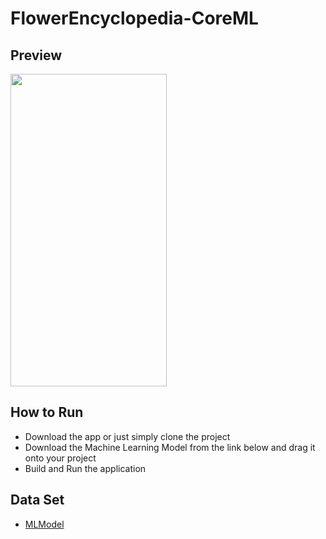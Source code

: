 # FlowerEncyclopedia-CoreML

## Preview

<img src="appPreview/appPreview.gif" width=250 height=500>

## How to Run 
 * Download the app or just simply clone the project
 * Download the Machine Learning Model from the link below and drag it onto your project
 * Build and Run the application


## Data Set
* [MLModel](https://drive.google.com/file/d/1qNRdRXZ3AWkwIbCtEmVoHYsQheqa47Tz/view?usp=sharing)
